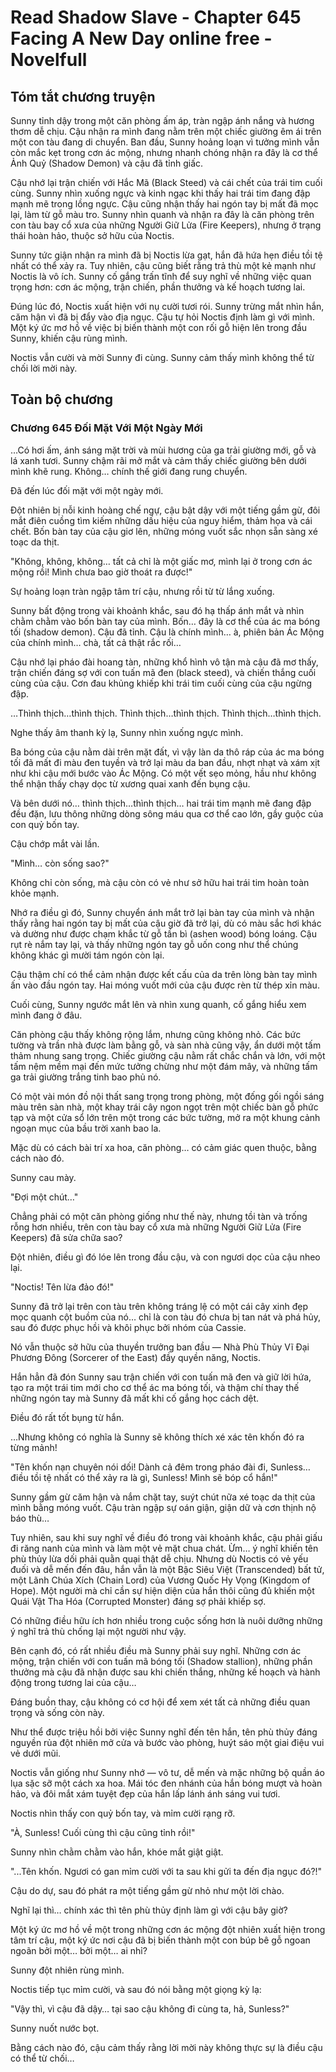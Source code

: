 # Read Shadow Slave - Chapter 645 Facing A New Day online free - Novelfull

## Tóm tắt chương truyện

Sunny tỉnh dậy trong một căn phòng ấm áp, tràn ngập ánh nắng và hương thơm dễ chịu. Cậu nhận ra mình đang nằm trên một chiếc giường êm ái trên một con tàu đang di chuyển. Ban đầu, Sunny hoảng loạn vì tưởng mình vẫn còn mắc kẹt trong cơn ác mộng, nhưng nhanh chóng nhận ra đây là cơ thể Ảnh Quỷ (Shadow Demon) và cậu đã tỉnh giấc.

Cậu nhớ lại trận chiến với Hắc Mã (Black Steed) và cái chết của trái tim cuối cùng. Sunny nhìn xuống ngực và kinh ngạc khi thấy hai trái tim đang đập mạnh mẽ trong lồng ngực. Cậu cũng nhận thấy hai ngón tay bị mất đã mọc lại, làm từ gỗ màu tro. Sunny nhìn quanh và nhận ra đây là căn phòng trên con tàu bay cổ xưa của những Người Giữ Lửa (Fire Keepers), nhưng ở trạng thái hoàn hảo, thuộc sở hữu của Noctis.

Sunny tức giận nhận ra mình đã bị Noctis lừa gạt, hắn đã hứa hẹn điều tồi tệ nhất có thể xảy ra. Tuy nhiên, cậu cũng biết rằng trả thù một kẻ mạnh như Noctis là vô ích. Sunny cố gắng trấn tĩnh để suy nghĩ về những việc quan trọng hơn: cơn ác mộng, trận chiến, phần thưởng và kế hoạch tương lai.

Đúng lúc đó, Noctis xuất hiện với nụ cười tươi rói. Sunny trừng mắt nhìn hắn, căm hận vì đã bị đẩy vào địa ngục. Cậu tự hỏi Noctis định làm gì với mình. Một ký ức mơ hồ về việc bị biến thành một con rối gỗ hiện lên trong đầu Sunny, khiến cậu rùng mình.

Noctis vẫn cười và mời Sunny đi cùng. Sunny cảm thấy mình không thể từ chối lời mời này.

## Toàn bộ chương

### Chương 645 Đối Mặt Với Một Ngày Mới

…Có hơi ấm, ánh sáng mặt trời và mùi hương của ga trải giường mới, gỗ và lá xanh tươi. Sunny chậm rãi mở mắt và cảm thấy chiếc giường bên dưới mình khẽ rung. Không… chính thế giới đang rung chuyển.

Đã đến lúc đối mặt với một ngày mới.

Đột nhiên bị nỗi kinh hoàng chế ngự, cậu bật dậy với một tiếng gầm gừ, đôi mắt điên cuồng tìm kiếm những dấu hiệu của nguy hiểm, thảm họa và cái chết. Bốn bàn tay của cậu giơ lên, những móng vuốt sắc nhọn sẵn sàng xé toạc da thịt.

"Không, không, không… tất cả chỉ là một giấc mơ, mình lại ở trong cơn ác mộng rồi! Mình chưa bao giờ thoát ra được!"

Sự hoảng loạn tràn ngập tâm trí cậu, nhưng rồi từ từ lắng xuống.

Sunny bất động trong vài khoảnh khắc, sau đó hạ thấp ánh mắt và nhìn chằm chằm vào bốn bàn tay của mình. Bốn… đây là cơ thể của ác ma bóng tối (shadow demon). Cậu đã tỉnh. Cậu là chính mình… à, phiên bản Ác Mộng của chính mình… chà, tất cả thật rắc rối…

Cậu nhớ lại pháo đài hoang tàn, những khổ hình vô tận mà cậu đã mơ thấy, trận chiến đáng sợ với con tuấn mã đen (black steed), và chiến thắng cuối cùng của cậu. Cơn đau khủng khiếp khi trái tim cuối cùng của cậu ngừng đập.

…Thình thịch…thình thịch. Thình thịch…thình thịch. Thình thịch…thình thịch.

Nghe thấy âm thanh kỳ lạ, Sunny nhìn xuống ngực mình.

Ba bóng của cậu nằm dài trên mặt đất, vì vậy làn da thô ráp của ác ma bóng tối đã mất đi màu đen tuyền và trở lại màu da ban đầu, nhợt nhạt và xám xịt như khi cậu mới bước vào Ác Mộng. Có một vết sẹo mỏng, hầu như không thể nhận thấy chạy dọc từ xương quai xanh đến bụng cậu.

Và bên dưới nó… thình thịch…thình thịch… hai trái tim mạnh mẽ đang đập đều đặn, lưu thông những dòng sông máu qua cơ thể cao lớn, gầy guộc của con quỷ bốn tay.

Cậu chớp mắt vài lần.

"Mình… còn sống sao?"

Không chỉ còn sống, mà cậu còn có vẻ như sở hữu hai trái tim hoàn toàn khỏe mạnh.

Nhớ ra điều gì đó, Sunny chuyển ánh mắt trở lại bàn tay của mình và nhận thấy rằng hai ngón tay bị mất của cậu giờ đã trở lại, dù có màu sắc hơi khác và dường như được chạm khắc từ gỗ tần bì (ashen wood) bóng loáng. Cậu rụt rè nắm tay lại, và thấy những ngón tay gỗ uốn cong như thể chúng không khác gì mười tám ngón còn lại.

Cậu thậm chí có thể cảm nhận được kết cấu của da trên lòng bàn tay mình ấn vào đầu ngón tay. Hai móng vuốt mới của cậu được rèn từ thép xỉn màu.

Cuối cùng, Sunny ngước mắt lên và nhìn xung quanh, cố gắng hiểu xem mình đang ở đâu.

Căn phòng cậu thấy không rộng lắm, nhưng cũng không nhỏ. Các bức tường và trần nhà được làm bằng gỗ, và sàn nhà cũng vậy, ẩn dưới một tấm thảm nhung sang trọng. Chiếc giường cậu nằm rất chắc chắn và lớn, với một tấm nệm mềm mại đến mức tưởng chừng như một đám mây, và những tấm ga trải giường trắng tinh bao phủ nó.

Có một vài món đồ nội thất sang trọng trong phòng, một đống gối ngồi sáng màu trên sàn nhà, một khay trái cây ngon ngọt trên một chiếc bàn gỗ phức tạp và một cửa sổ lớn trên một trong các bức tường, mở ra một khung cảnh ngoạn mục của bầu trời xanh bao la.

Mặc dù có cách bài trí xa hoa, căn phòng… có cảm giác quen thuộc, bằng cách nào đó.

Sunny cau mày.

"Đợi một chút…"

Chẳng phải có một căn phòng giống như thế này, nhưng tồi tàn và trống rỗng hơn nhiều, trên con tàu bay cổ xưa mà những Người Giữ Lửa (Fire Keepers) đã sửa chữa sao?

Đột nhiên, điều gì đó lóe lên trong đầu cậu, và con ngươi dọc của cậu nheo lại.

"Noctis! Tên lừa đảo đó!"

Sunny đã trở lại trên con tàu trên không tráng lệ có một cái cây xinh đẹp mọc quanh cột buồm của nó… chỉ là con tàu đó chưa bị tan nát và phá hủy, sau đó được phục hồi và khôi phục bởi nhóm của Cassie.

Nó vẫn thuộc sở hữu của thuyền trưởng ban đầu — Nhà Phù Thủy Vĩ Đại Phương Đông (Sorcerer of the East) đầy quyền năng, Noctis.

Hắn hẳn đã đón Sunny sau trận chiến với con tuấn mã đen và giữ lời hứa, tạo ra một trái tim mới cho cơ thể ác ma bóng tối, và thậm chí thay thế những ngón tay mà Sunny đã mất khi cố gắng học cách dệt.

Điều đó rất tốt bụng từ hắn.

…Nhưng không có nghĩa là Sunny sẽ không thích xé xác tên khốn đó ra từng mảnh!

"Tên khốn nạn chuyên nói dối! Dành cả đêm trong pháo đài đi, Sunless… điều tồi tệ nhất có thể xảy ra là gì, Sunless! Mình sẽ bóp cổ hắn!"

Sunny gầm gừ căm hận và nắm chặt tay, suýt chút nữa xé toạc da thịt của mình bằng móng vuốt. Cậu tràn ngập sự oán giận, giận dữ và cơn thịnh nộ báo thù…

Tuy nhiên, sau khi suy nghĩ về điều đó trong vài khoảnh khắc, cậu phải giấu đi răng nanh của mình và làm một vẻ mặt chua chát. Ừm… ý nghĩ khiến tên phù thủy lừa dối phải quằn quại thật dễ chịu. Nhưng dù Noctis có vẻ yếu đuối và dễ mến đến đâu, hắn vẫn là một Bậc Siêu Việt (Transcended) bất tử, một Lãnh Chúa Xích (Chain Lord) của Vương Quốc Hy Vọng (Kingdom of Hope). Một người mà chỉ cần sự hiện diện của hắn thôi cũng đủ khiến một Quái Vật Tha Hóa (Corrupted Monster) đáng sợ phải khiếp sợ.

Có những điều hữu ích hơn nhiều trong cuộc sống hơn là nuôi dưỡng những ý nghĩ trả thù chống lại một người như vậy.

Bên cạnh đó, có rất nhiều điều mà Sunny phải suy nghĩ. Những cơn ác mộng, trận chiến với con tuấn mã bóng tối (Shadow stallion), những phần thưởng mà cậu đã nhận được sau khi chiến thắng, những kế hoạch và hành động trong tương lai của cậu…

Đáng buồn thay, cậu không có cơ hội để xem xét tất cả những điều quan trọng và sống còn này.

Như thể được triệu hồi bởi việc Sunny nghĩ đến tên hắn, tên phù thủy đáng nguyền rủa đột nhiên mở cửa và bước vào phòng, huýt sáo một giai điệu vui vẻ dưới mũi.

Noctis vẫn giống như Sunny nhớ — vô tư, dễ mến và mặc những bộ quần áo lụa sặc sỡ một cách xa hoa. Mái tóc đen nhánh của hắn bóng mượt và hoàn hảo, và đôi mắt xám tuyệt đẹp của hắn lấp lánh ánh sáng vui tươi.

Noctis nhìn thấy con quỷ bốn tay, và mỉm cười rạng rỡ.

"À, Sunless! Cuối cùng thì cậu cũng tỉnh rồi!"

Sunny nhìn chằm chằm vào hắn, khóe mắt giật giật.

"...Tên khốn. Ngươi có gan mỉm cười với ta sau khi gửi ta đến địa ngục đó?!"

Cậu do dự, sau đó phát ra một tiếng gầm gừ nhỏ như một lời chào.

Nghĩ lại thì… chính xác thì tên phù thủy định làm gì với cậu bây giờ?

Một ký ức mơ hồ về một trong những cơn ác mộng đột nhiên xuất hiện trong tâm trí cậu, một ký ức nơi cậu đã bị biến thành một con búp bê gỗ ngoan ngoãn bởi một… bởi một… ai nhỉ?

Sunny đột nhiên rùng mình.

Noctis tiếp tục mỉm cười, và sau đó nói bằng một giọng kỳ lạ:

"Vậy thì, vì cậu đã dậy… tại sao cậu không đi cùng ta, hả, Sunless?"

Sunny nuốt nước bọt.

Bằng cách nào đó, cậu cảm thấy rằng lời mời này không thực sự là điều cậu có thể từ chối…